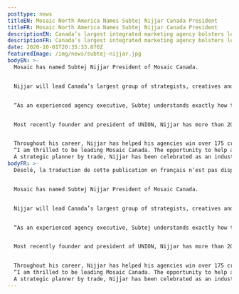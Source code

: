 ```yaml
---
posttype: news
titleEN: Mosaic North America Names Subtej Nijjar Canada President
titleFR: Mosaic North America Names Subtej Nijjar Canada President
descriptionEN: Canada’s largest integrated marketing agency bolsters leadership team with addition of accomplished strategist and digital expert.
descriptionFR: Canada’s largest integrated marketing agency bolsters leadership team with addition of accomplished strategist and digital expert.
date: 2020-10-01T20:35:33.876Z
featuredImage: /img/news/subtej-nijjar.jpg
bodyEN: >-
  Mosaic has named Subtej Nijjar President of Mosaic Canada.


  Nijjar will lead Canada’s largest group of strategists, creatives and client service teams in building brands through creative integrated marketing programs. Additionally, he will play a key role in agency leadership, operations and new business development. His hiring ushers in a new era for the agency, in which it will further integrate its business, providing end-to-end marketing solutions for clients.


  “As an experienced agency executive, Subtej understands exactly how to harness continued success and turn it into business growth. We are delighted to have him join Mosaic and bring his innovative, forward-looking vision to our team in Canada,” says Stephen Kremser, Chief Operating Officer over Marketing, Foodservice & European Divisions and Head of Mosaic North America, to whom Nijjar will report.


  Most recently founder and president of UNION, Nijjar has more than 20 years of strategic and digital planning experience on some of the world’s most recognizable brands, including Domino’s, IKEA, Under Armor, Best Buy, Molson Coors, Unilever, Kraft and American Express. His career has spanned both agency and brand side, having worked at global agencies like CP+B and Ogilvy, as well as Microsoft.


  Throughout his career, Nijjar has helped his agencies win over 175 creative awards and honors, including multiple Cannes Lions, One Show Pencils and a Grand Effie. He has also served as a judge for Effie Canada, the Marketing Awards, and Media Innovation Awards.
  “I am thrilled to be leading Mosaic Canada. The opportunity to help an organization that is the size and scale of Mosaic grow and progress into a new decade is tremendously exciting. This past year has shaped how the marketing industry operates and innovates, so I am beyond excited to help define the vision for the future of the agency,” says Nijjar.
  A strategic planner by trade, Nijjar has been celebrated as an industry visionary from the beginning of his career. He was recognized as one of Marketing Magazine’s “Ones to Watch,” celebrating Canada’s brightest minds under the age of 30.
bodyFR: >-
  Désolé, la traduction de cette publication en français n’est pas disponible.


  Mosaic has named Subtej Nijjar President of Mosaic Canada.


  Nijjar will lead Canada’s largest group of strategists, creatives and client service teams in building brands through creative integrated marketing programs. Additionally, he will play a key role in agency leadership, operations and new business development. His hiring ushers in a new era for the agency, in which it will further integrate its business, providing end-to-end marketing solutions for clients.


  “As an experienced agency executive, Subtej understands exactly how to harness continued success and turn it into business growth. We are delighted to have him join Mosaic and bring his innovative, forward-looking vision to our team in Canada,” says Stephen Kremser, Chief Operating Officer over Marketing, Foodservice & European Divisions and Head of Mosaic North America, to whom Nijjar will report.


  Most recently founder and president of UNION, Nijjar has more than 20 years of strategic and digital planning experience on some of the world’s most recognizable brands, including Domino’s, IKEA, Under Armor, Best Buy, Molson Coors, Unilever, Kraft and American Express. His career has spanned both agency and brand side, having worked at global agencies like CP+B and Ogilvy, as well as Microsoft.


  Throughout his career, Nijjar has helped his agencies win over 175 creative awards and honors, including multiple Cannes Lions, One Show Pencils and a Grand Effie. He has also served as a judge for Effie Canada, the Marketing Awards, and Media Innovation Awards.
  “I am thrilled to be leading Mosaic Canada. The opportunity to help an organization that is the size and scale of Mosaic grow and progress into a new decade is tremendously exciting. This past year has shaped how the marketing industry operates and innovates, so I am beyond excited to help define the vision for the future of the agency,” says Nijjar.
  A strategic planner by trade, Nijjar has been celebrated as an industry visionary from the beginning of his career. He was recognized as one of Marketing Magazine’s “Ones to Watch,” celebrating Canada’s brightest minds under the age of 30.
---
```

